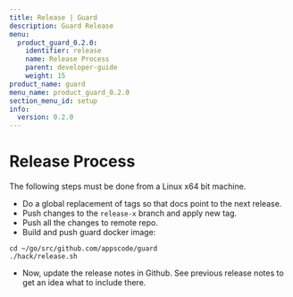 ```yaml
---
title: Release | Guard
description: Guard Release
menu:
  product_guard_0.2.0:
    identifier: release
    name: Release Process
    parent: developer-guide
    weight: 15
product_name: guard
menu_name: product_guard_0.2.0
section_menu_id: setup
info:
  version: 0.2.0
---
```


# Release Process

The following steps must be done from a Linux x64 bit machine.

- Do a global replacement of tags so that docs point to the next release.
- Push changes to the `release-x` branch and apply new tag.
- Push all the changes to remote repo.
- Build and push guard docker image:

```console
cd ~/go/src/github.com/appscode/guard
./hack/release.sh
```

- Now, update the release notes in Github. See previous release notes to get an idea what to include there.
